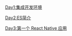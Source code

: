 [Day1:集成开发环境](https://github.com/l1966540314/React-Native-Notes/wiki/Day1%3A%E9%9B%86%E6%88%90%E5%BC%80%E5%8F%91%E7%8E%AF%E5%A2%83)

[Day2:ES简介](https://github.com/l1966540314/React-Native-Notes/wiki/Day2:ES%E7%AE%80%E4%BB%8B)

[Day3:第一个 React Native 应用](https://github.com/l1966540314/React-Native-Notes/wiki/Day3:%E7%AC%AC%E4%B8%80%E4%B8%AA-React-Native-%E5%BA%94%E7%94%A8)

